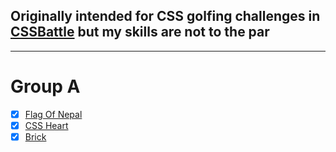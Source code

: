 ## Originally intended for CSS golfing challenges in [CSSBattle](cssbattle.dev) but my skills are not to the par

-----------------------------------------------



# Group A
- [x] [Flag Of Nepal](https://jsfiddle.net/gmaashish/xb83dnjp/2/)
- [x] [CSS Heart](https://jsfiddle.net/gmaashish/xzoes6j4/1/)
- [x] [Brick](https://jsfiddle.net/gmaashish/465cwfab/)
